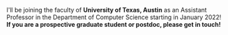 <div id="job">
<p>I'll be joining the faculty of <strong>University of Texas, Austin</strong> as an Assistant Professor in the Department of Computer Science starting in January 2022! <strong>If you are a prospective graduate student or postdoc, please get in touch!</strong></p>
</div>

